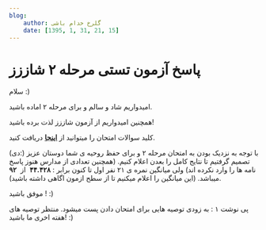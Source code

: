 ```yaml
---
blog:
    author: گلرخ خدام باشی
    date: [1395, 1, 31, 21, 15]
---
```

# پاسخ آزمون تستی مرحله ۲ شاززز

<div class="cnt">
<p>سلام :) <br/></p>

<p>امیدواریم شاد و سالم و برای مرحله ۲ اماده باشید.</p>

<p>همچنین امیدواریم از آزمون شاززز لذت برده باشید! <br/></p>

<p>کلید سوالات امتحان را میتوانید از <b><a href="http://bayanbox.ir/info/1630488919873568606/m2-testi-ans" target="_blank">اینجا</a></b> دریافت کنید.<br/></p>

<p> با توجه به نزدیک بودن به امتحان مرحله ۲ و برای حفظ روحیه ی شما دوستان عزیز (:دی) تصمیم گرفتیم تا نتایج کامل را بعدن اعلام کنیم. (همچنین تعدادی از مدارس هنوز پاسخ نامه ها را وارد نکرده اند) ولی میانگین نمره ی ۲۱ نفر اول تا کنون برابر : <b>۴۴.۴۲۸</b>  از  <b>۹۲</b> میباشد. (این میانگین را اعلام میکنیم تا از سطح ازمون اگاهی داشته باشید).   </p>

<p>موفق باشید ! :)</p>
<p>پی نوشت ۱ : به زودی توصیه هایی برای امتحان دادن پست میشود. منتظر توصیه های هفته اخری ما باشید! :)<br/></p>
</div>
